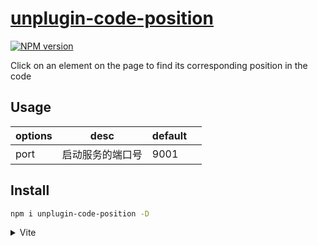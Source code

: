# [unplugin-code-position](https://github.com/legend402/unplugin-code-position)

[![NPM version](https://www.npmjs.com/package/unplugin-code-position?color=a1b858&label=)](https://www.npmjs.com/package/unplugin-code-position)

Click on an element on the page to find its corresponding position in the code

## Usage

| options | desc             | default |  |
| ------- | ---------------- | ------- | - |
| port    | 启动服务的端口号 | 9001    |  |

## Install

```bash
npm i unplugin-code-position -D
```

<details>
<summary>Vite</summary><br>

```ts
// vite.config.ts
import UnpluginCodePosition from 'unplugin-code-position/vite'

export default defineConfig({
  plugins: [
    UnpluginCodePosition ({ /* options */ }),
  ],
})
```

Example: [`playground/`](./playground/)

`<br></details>`

<details>
<summary>Webpack</summary><br>

```ts
// webpack.config.js
module.exports = {
  /* ... */
  plugins: [
    require('unplugin-code-position/webpack')({ /* options */ })
  ]
}
```

`<br></details>`

<details>
<summary>Vue CLI</summary><br>

```ts
// vue.config.js
module.exports = {
  configureWebpack: {
    plugins: [
      require('unplugin-code-position/webpack')({ /* options */ }),
    ],
  },
}
```

Example: [`playground2/`](./playground2/)

`<br></details>`
